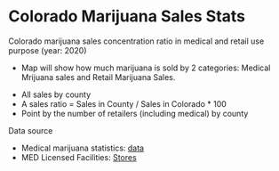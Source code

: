 # Colorado Marijuana Sales Stats
Colorado marijuana sales concentration ratio in medical and retail use purpose (year: 2020)

* Map will show how much marijuana is sold by 2 categories: Medical Mrijuana sales and Retail Marijuana Sales.
- All sales by county
- A sales ratio = Sales in County / Sales in Colorado * 100
- Point by the number of retailers (including medical) by county 

Data source
- Medical marijuana statistics: <a href="https://cdphe.colorado.gov/medical-marijuana-registry-data" target=blank> data </a>
- MED Licensed Facilities: <a href="https://sbg.colorado.gov/med-licensed-facilities" target=blank> Stores </a>

